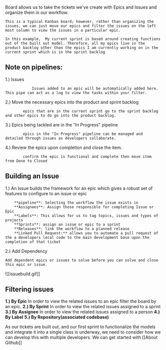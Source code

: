 Board allows us to take the tickets we've create with Epics and Issues and organize them in our workflow. 


	This is a typical Kanban board; however, rather than organizing the issues, we can just move our epics and filter the issues on the left most column to view the issues in a particular epic. 

	In this example,  My current sprint is based around creating functions out of the built out model. Therefore, all my epics live in the product backlog other than the epics I am currently working on in the current sprint which is in the sprint backlog

## Note on pipelines:
			
1.) Issues
				
				Issues added to an epic will be automatically added here. This pipe can act as a log to view the tasks within your filter. 


2.) Move the necessary epics into the product and sprint backlog
		
			epics that are in the current sprint go to the sprint backlog and other epics to do go into the product backlog.
			
3.) Epics being tackled are in the "In Progress" pipeline

			epics in the "In Progress" pipeline can be managed and detailed through issues as developers collaborate. 
			
4.) Review the epics upon completion and close the item.
		
			confirm the epic is functional and complete then move item from Done to Closed



## Building an Issue
1.)  An Issue builds the framework for an epic which gives a robust set of features to configure to an issue or epic
	
		**pipeline**: Selecting the workflow the issue exists in 
		**Assignees**: Assign those responsible for completing Issue or Epic
		**Labels**: This allows for us to tag topics, issues and types of projects
		**Sprints**: assign an issue or epic to a sprint
		**Releases**: link the workflow to a planned release
		**Linked Pull Request:** allows you to automate a pull request of the a developers local code to the main development base upon the completion of that ticket

	
2.) Add Dependency

	Add dependent epics or issues to solve before you can solve and close this epic or issue.
	
![[issuebuild.gif]]

## Filtering issues 
**1.) By Epic**
In order to view the related issues to an epic filter the board by an epic. 
**2.) By Sprint**
In order to view the related issues assigned to a sprint
**3.) By Assignee**
In order to view the related issues assigned to a person
**4.) By Label**
**5.) By Repository(associated codebase)**






			
As our tickets are built out, and our first sprint to functionalize the models and integrate it into a single class is underway, we need to consider how we can develop this with multiple developers. We can get started with [[About Github]]
	

